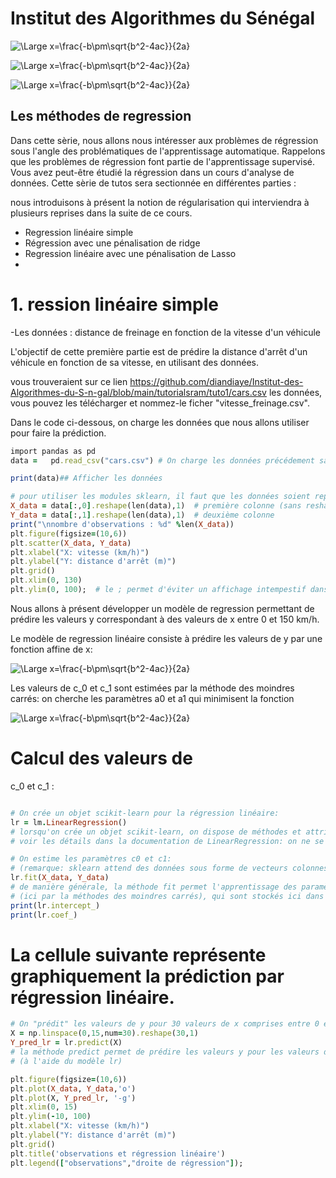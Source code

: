 
# Institut des Algorithmes du Sénégal


![\Large x=\frac{-b\pm\sqrt{b^2-4ac}}{2a}](https://latex.codecogs.com/svg.latex?\Large&space;y_j=f(x_j)+e_j\quad)

![\Large x=\frac{-b\pm\sqrt{b^2-4ac}}{2a}](https://latex.codecogs.com/svg.latex?\Large&space;f(x)=f(x;c_0,c_1,c_2,\ldots,c_d))

![\Large x=\frac{-b\pm\sqrt{b^2-4ac}}{2a}](https://latex.codecogs.com/svg.latex?\Large&space;=c_0+c_1x+c_2x^2+\ldots+c_dx^d)


## Les méthodes de regression

Dans cette sèrie, nous allons nous intéresser aux problèmes de régression sous l'angle des problématiques de l'apprentissage automatique. Rappelons que les problèmes de régression font partie de l'apprentissage supervisé. 
Vous avez peut-être étudié la régression dans un cours d'analyse de données.
Cette sèrie de tutos sera sectionnée en différentes parties :

nous introduisons à présent la notion de régularisation qui interviendra à plusieurs reprises dans la suite de ce cours.

- Regression linéaire simple
- Régression avec une pénalisation de ridge
- Regression linéaire avec une pénalisation de Lasso
- 
# 1. ression linéaire simple

-Les données : distance de freinage en fonction de la vitesse d'un véhicule

L'objectif de cette première partie est de prédire la distance d'arrêt d'un véhicule en fonction de sa vitesse, en utilisant des données.

vous trouveraient sur ce lien https://github.com/diandiaye/Institut-des-Algorithmes-du-S-n-gal/blob/main/tutorialsram/tuto1/cars.csv les données, vous pouvez les télécharger et nommez-le ficher "vitesse_freinage.csv".

Dans le code ci-dessous, on charge les données que nous allons utiliser pour faire la prédiction.

```ruby
import pandas as pd
data =   pd.read_csv("cars.csv") # On charge les données précédement sauvegardées

print(data)## Afficher les données

# pour utiliser les modules sklearn, il faut que les données soient représentées par des vecteurs colonnes
X_data = data[:,0].reshape(len(data),1)  # première colonne (sans reshape, X_data serait un vecteur ligne)
Y_data = data[:,1].reshape(len(data),1)  # deuxième colonne
print("\nnombre d'observations : %d" %len(X_data))
plt.figure(figsize=(10,6))
plt.scatter(X_data, Y_data)
plt.xlabel("X: vitesse (km/h)")
plt.ylabel("Y: distance d'arrêt (m)")
plt.grid()
plt.xlim(0, 130)
plt.ylim(0, 100);  # le ; permet d'éviter un affichage intempestif dans le carnet
```

Nous allons à présent développer un modèle de regression permettant de prédire les valeurs y correspondant à des valeurs de x entre 0 et 150 km/h.

Le modèle de regression linéaire consiste à prédire les valeurs de y par une fonction affine de x:

![\Large x=\frac{-b\pm\sqrt{b^2-4ac}}{2a}](https://latex.codecogs.com/svg.latex?\Large&space;y_{pred}=c_0+c_1x)

 Les valeurs de c_0 et c_1 sont estimées par la méthode des moindres carrés: on cherche les paramètres a0 et a1 qui minimisent la fonction
 
 

![\Large x=\frac{-b\pm\sqrt{b^2-4ac}}{2a}](https://latex.codecogs.com/svg.latex?\Large&space;\sum_{i=1}^n\left|y_{data}[i]-a_0-a_1x_{data}[i]\right|^2)

# Calcul des valeurs de 
c_0 et c_1 :
```ruby

# On crée un objet scikit-learn pour la régression linéaire:
lr = lm.LinearRegression()
# lorsqu'on crée un objet scikit-learn, on dispose de méthodes et attributs 
# voir les détails dans la documentation de LinearRegression: on ne se servira que de quelques uns d'entre eux

# On estime les paramètres c0 et c1: 
# (remarque: sklearn attend des données sous forme de vecteurs colonnes)
lr.fit(X_data, Y_data)  
# de manière générale, la méthode fit permet l'apprentissage des paramètres du modèle 
# (ici par la méthodes des moindres carrés), qui sont stockés ici dans les attributs suivants:
print(lr.intercept_)  
print(lr.coef_)
```

# La cellule suivante représente graphiquement la prédiction par régression linéaire.

```ruby
# On "prédit" les valeurs de y pour 30 valeurs de x comprises entre 0 et 15
X = np.linspace(0,15,num=30).reshape(30,1)
Y_pred_lr = lr.predict(X)  
# la méthode predict permet de prédire les valeurs y pour les valeurs de x passées en argument
# (à l'aide du modèle lr)

plt.figure(figsize=(10,6))
plt.plot(X_data, Y_data,'o')
plt.plot(X, Y_pred_lr, '-g')
plt.xlim(0, 15)
plt.ylim(-10, 100)
plt.xlabel("X: vitesse (km/h)")
plt.ylabel("Y: distance d'arrêt (m)")
plt.grid()
plt.title('observations et régression linéaire')
plt.legend(["observations","droite de régression"]);
```

